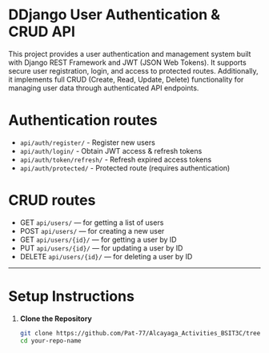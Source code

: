 # DDjango User Authentication & CRUD API

This project provides a user authentication and management system built with Django REST Framework and JWT (JSON Web Tokens). It supports secure user registration, login, and access to protected routes. Additionally, it implements full CRUD (Create, Read, Update, Delete) functionality for managing user data through authenticated API endpoints.

# Authentication routes

- `api/auth/register/` - Register new users
- `api/auth/login/` - Obtain JWT access & refresh tokens
- `api/auth/token/refresh/` - Refresh expired access tokens
- `api/auth/protected/` - Protected route (requires authentication)

# CRUD routes

- GET `api/users/` — for getting a list of users
- POST `api/users/` — for creating a new user
- GET `api/users/{id}/` — for getting a user by ID
- PUT `api/users/{id}/` — for updating a user by ID
- DELETE `api/users/{id}/` — for deleting a user by ID

---

# Setup Instructions

1. **Clone the Repository**  
   ```bash
   git clone https://github.com/Pat-77/Alcayaga_Activities_BSIT3C/tree/main/user_authentication
   cd your-repo-name
